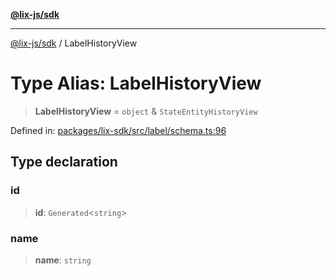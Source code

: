 [**@lix-js/sdk**](../README.md)

***

[@lix-js/sdk](../README.md) / LabelHistoryView

# Type Alias: LabelHistoryView

> **LabelHistoryView** = `object` & `StateEntityHistoryView`

Defined in: [packages/lix-sdk/src/label/schema.ts:96](https://github.com/opral/monorepo/blob/fb8153a2c5d4710eaaabf056fe653be88060a185/packages/lix-sdk/src/label/schema.ts#L96)

## Type declaration

### id

> **id**: `Generated`\<`string`\>

### name

> **name**: `string`
